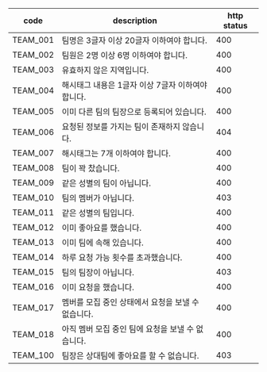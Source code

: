 | code     | description                   | http status |
|----------|-------------------------------|-------------|
| TEAM_001 | 팀명은 3글자 이상 20글자 이하여야 합니다.     | 400         
| TEAM_002 | 팀원은 2명 이상 6명 이하여야 합니다.        | 400         
| TEAM_003 | 유효하지 않은 지역입니다.                | 400         
| TEAM_004 | 해시태그 내용은 1글자 이상 7글자 이하여야 합니다. | 400         
| TEAM_005 | 이미 다른 팀의 팀장으로 등록되어 있습니다.      | 400         
| TEAM_006 | 요청된 정보를 가지는 팀이 존재하지 않습니다.     | 404         
| TEAM_007 | 해시태그는 7개 이하여야 합니다.            | 400         
| TEAM_008 | 팀이 꽉 찼습니다.                    | 400         
| TEAM_009 | 같은 성별의 팀이 아닙니다.               | 400         
| TEAM_010 | 팀의 멤버가 아닙니다.                  | 403         
| TEAM_011 | 같은 성별의 팀입니다.                  | 400         
| TEAM_012 | 이미 좋아요를 했습니다.                 | 400         
| TEAM_013 | 이미 팀에 속해 있습니다.                | 400         
| TEAM_014 | 하루 요청 가능 횟수를 초과했습니다.          | 400         
| TEAM_015 | 팀의 팀장이 아닙니다.                  | 403         
| TEAM_016 | 이미 요청을 했습니다.                  | 400         
| TEAM_017 | 멤버를 모집 중인 상태에서 요청을 보낼 수 없습니다. | 400         
| TEAM_018 | 아직 멤버 모집 중인 팀에 요청을 보낼 수 없습니다. | 400         
| TEAM_100 | 팀장은 상대팀에 좋아요를 할 수 없습니다.       | 403         